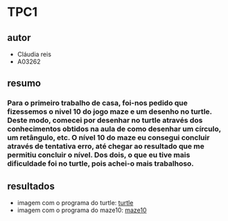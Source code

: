 # TPC1
## autor
- Cláudia reis 
- A03262

## resumo
### Para o primeiro trabalho de casa, foi-nos pedido que fizessemos o nivel 10 do jogo maze e um desenho no turtle. Deste modo, comecei por desenhar no turtle através dos conhecimentos obtidos na aula de como desenhar um círculo, um retângulo, etc. O nível 10 do maze eu consegui concluir através de tentativa erro, até chegar ao resultado que me permitiu concluir o nível. Dos dois, o que eu tive mais dificuldade foi no turtle, pois achei-o mais trabalhoso.


## resultados 

* imagem com o programa do turtle: [turtle](turtle.png.png)
* imagem com o programa do maze10: [maze10](maze.png.png )

